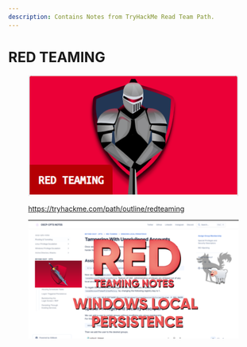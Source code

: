 ```yaml
---
description: Contains Notes from TryHackMe Read Team Path.
---
```


# RED TEAMING

<figure><img src="../../.gitbook/assets/image.png" alt=""><figcaption><p><a href="https://tryhackme.com/path/outline/redteaming">https://tryhackme.com/path/outline/redteaming</a></p></figcaption></figure>

<figure><img src="../../.gitbook/assets/red team.png" alt=""><figcaption></figcaption></figure>
